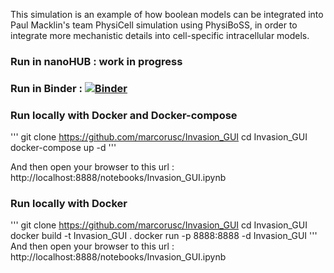 This simulation is an example of how boolean models can be integrated into Paul Macklin's team PhysiCell simulation using PhysiBoSS, in order to integrate more mechanistic details into cell-specific intracellular models.

### Run in nanoHUB : work in progress

### Run in Binder : [![Binder](https://mybinder.org/badge_logo.svg)](https://mybinder.org/v2/gh/marcorusc/Invasion_GUI/HEAD)

### Run locally with Docker and Docker-compose

'''
git clone https://github.com/marcorusc/Invasion_GUI
cd Invasion_GUI
docker-compose up -d
'''

And then open your browser to this url : http://localhost:8888/notebooks/Invasion_GUI.ipynb
### Run locally with Docker
'''
git clone https://github.com/marcorusc/Invasion_GUI
cd Invasion_GUI
docker build -t Invasion_GUI .
docker run -p 8888:8888 -d Invasion_GUI
'''
And then open your browser to this url : http://localhost:8888/notebooks/Invasion_GUI.ipynb
